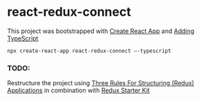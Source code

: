 # react-redux-connect

This project was bootstrapped with [Create React App](https://github.com/facebook/create-react-app) and [Adding TypeScript](https://facebook.github.io/create-react-app/docs/adding-typescript)

`npx create-react-app react-redux-connect –-typescript`


### TODO:

Restructure the project using [Three Rules For Structuring (Redux) Applications](https://jaysoo.ca/2016/02/28/organizing-redux-application/) in combination with [Redux Starter Kit](https://redux-starter-kit.js.org/) 
